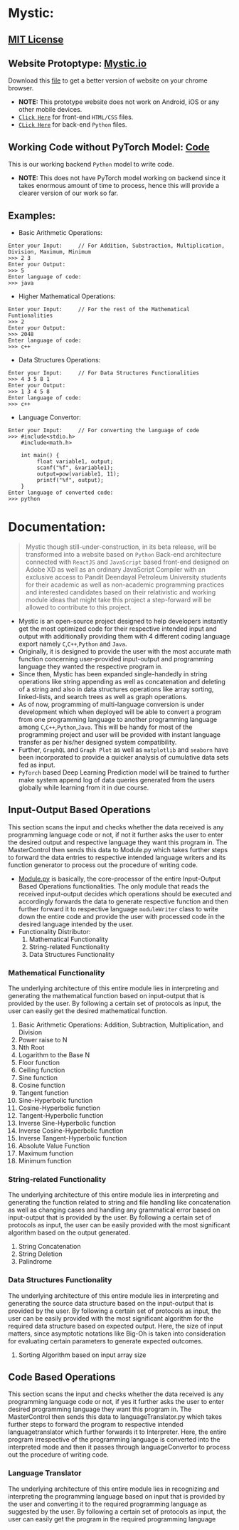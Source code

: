 # Mystic:
## [MIT License](https://github.com/RankJay/Mystic/blob/master/LICENSE)
## Website Protoptype: [Mystic.io](https://rankjay.github.io/Mystic/)
Download this [file](https://github.com/RankJay/Mystic/tree/master/docs) to get a better version of website on your chrome browser.
- **NOTE:** This prototype website does not work on Android, iOS or any other mobile devices.
- [`Click Here`](https://github.com/RankJay/Mystic/tree/master/docs) for front-end `HTML/CSS` files.
- [`CLick Here`](https://github.com/RankJay/Mystic/tree/master/src/ImpressiveWholeWheel) for back-end `Python` files. 
## Working Code without PyTorch Model: [Code](https://repl.it/repls/ImpressiveWholeWheel)
This is our working backend `Python` model to write code.
- **NOTE:** This does not have PyTorch model working on backend since it takes enormous amount of time to process, hence this will provide a clearer version of our work so far.
## Examples:
- Basic Arithmetic Operations:
```
Enter your Input:     // For Addition, Substraction, Multiplication, Division, Maximum, Minimum
>>> 2 3
Enter your Output:
>>> 5
Enter language of code:
>>> java
```
- Higher Mathematical Operations:
```
Enter your Input:     // For the rest of the Mathematical Funtionalities
>>> 2
Enter your Output:
>>> 2048
Enter language of code:
>>> c++
```
- Data Structures Operations:
```
Enter your Input:     // For Data Structures Functionalities
>>> 4 3 5 8 1
Enter your Output:
>>> 1 3 4 5 8
Enter language of code:
>>> c++
```
- Language Convertor:
```
Enter your Input:     // For converting the language of code
>>> #include<stdio.h>
    #include<math.h>

    int main() {
	     float variable1, output;
	     scanf("%f", &variable1);
	     output=pow(variable1, 11);
	     printf("%f", output);
    }
Enter language of converted code:
>>> python
```
# Documentation:
>Mystic though still-under-construction, in its beta release, will be transformed into a website based on `Python` Back-end architecture connected with `ReactJS` and `JavaScript` based front-end designed on Adobe XD as well as an ordinary JavaScript Compiler with an exclusive access to Pandit Deendayal Petroleum University students for their academic as well as non-academic programming practices and interested candidates based on their relativistic and working module ideas that might take this project a step-forward will be allowed to contribute to this project.

- Mystic is an open-source project designed to help developers instantly get the most optimized code for their respective intended input and output with additionally providing them with 4 different coding language export namely `C`,`C++`,`Python` and `Java`.
- Originally, it is designed to provide the user with the most accurate math function concerning user-provided input-output and programming language they wanted the respective program in.
- Since then, Mystic has been expanded single-handedly in string operations like string appending as well as concatenation and deleting of a string and also in data structures operations like array sorting, linked-lists, and search trees as well as graph operations.
- As of now, programming of multi-language conversion is under development which when deployed will be able to convert a program from one programming language to another programming language among `C`,`C++`,`Python`,`Java`. This will be handy for most of the programming project and user will be provided with instant language transfer as per his/her designed system compatibility.
- Further, `GraphQL` and `Graph Plot` as well as `matplotlib` and `seaborn` have been incorporated to provide a quicker analysis of cumulative data sets fed as input.
- `PyTorch` based Deep Learning Prediction model will be trained to further make system append log of data queries generated from the users globally while learning from it in due course.

## Input-Output Based Operations
This section scans the input and checks whether the data received is any programming language code or not, if not it further asks the user to enter the desired output and respective language they want this program in.
The MasterControl then sends this data to Module.py which takes further steps to forward the data entries to respective intended language writers and its function generator to process out the procedure of writing code.
- [Module.py](https://github.com/RankJay/Mystic/blob/master/Module.py) is basically, the core-processor of the entire Input-Output Based Operations functionalities. The only module that reads the received input-output decides which operations should be executed and accordingly forwards the data to generate respective function and then further forward it to respective language `moduleWriter` class to write down the entire code and provide the user with processed code in the desired language intended by the user.
- Functionality Distributor:
  1) Mathematical Functionality
  2) String-related Functionality
  3) Data Structures Functionality
### Mathematical Functionality
The underlying architecture of this entire module lies in interpreting and generating the mathematical function based on input-output that is provided by the user. By following a certain set of protocols as input, the user can easily get the desired mathematical function.
1) Basic Arithmetic Operations: Addition, Subtraction, Multiplication, and Division
2) Power raise to N
3) Nth Root
4) Logarithm to the Base N
5) Floor function
6) Ceiling function
7) Sine function
8) Cosine function
9) Tangent function
10) Sine-Hyperbolic function
11) Cosine-Hyperbolic function
12) Tangent-Hyperbolic function
13) Inverse Sine-Hyperbolic function
14) Inverse Cosine-Hyperbolic function
15) Inverse Tangent-Hyperbolic function
16) Absolute Value Function
17) Maximum function
18) Minimum function
### String-related Functionality
The underlying architecture of this entire module lies in interpreting and generating the function related to string and file handling like concatenation as well as changing cases and handling any grammatical error based on input-output that is provided by the user. By following a certain set of protocols as input, the user can be easily provided with the most significant algorithm based on the output generated.
1) String Concatenation
2) String Deletion
3) Palindrome
### Data Structures Functionality
The underlying architecture of this entire module lies in interpreting and generating the source data structure based on the input-output that is provided by the user. By following a certain set of protocols as input, the user can be easily provided with the most significant algorithm for the required data structure based on expected output. Here, the size of input matters, since asymptotic notations like Big-Oh is taken into consideration for evaluating certain parameters to generate expected outcomes.
1) Sorting Algorithm based on input array size
## Code Based Operations
This section scans the input and checks whether the data received is any programming language code or not, if yes it further asks the user to enter desired programming language they want this program in.
The MasterControl then sends this data to languageTranslator.py which takes further steps to forward the program to respective intended languagetranslator which further forwards it to Interpreter. Here, the entire program irrespective of the programming language is converted into the interpreted mode and then it passes through languageConvertor to process out the procedure of writing code.
### Language Translator
The underlying architecture of this entire module lies in recognizing and interpreting the programming language based on input that is provided by the user and converting it to the required programming language as suggested by the user. By following a certain set of protocols as input, the user can easily get the program in the required programming language
